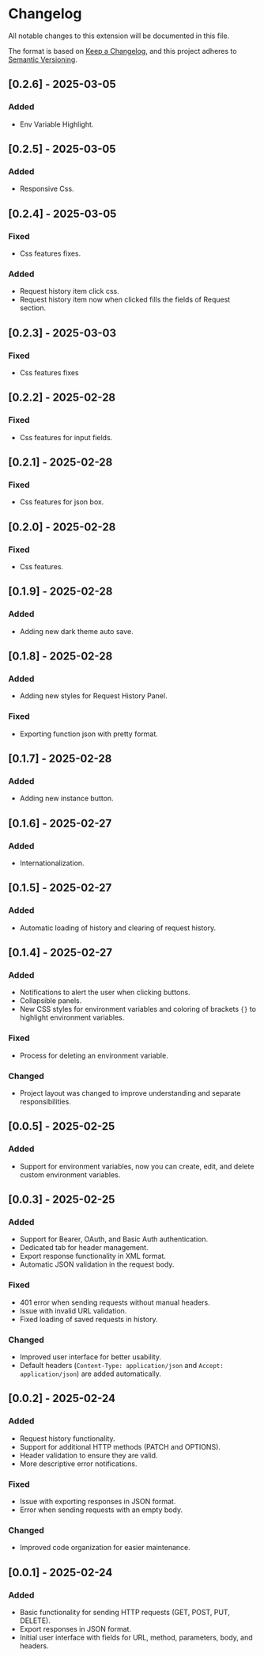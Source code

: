 # Changelog

All notable changes to this extension will be documented in this file.

The format is based on [Keep a Changelog](https://keepachangelog.com/en/1.0.0/),
and this project adheres to [Semantic Versioning](https://semver.org/).

## [0.2.6] - 2025-03-05
### Added
- Env Variable Highlight.

## [0.2.5] - 2025-03-05
### Added
- Responsive Css.

## [0.2.4] - 2025-03-05
### Fixed
- Css features fixes.

### Added
- Request history item click css.
- Request history item now when clicked fills the fields of Request section.

## [0.2.3] - 2025-03-03
### Fixed
- Css features fixes

## [0.2.2] - 2025-02-28
### Fixed
- Css features for input fields.

## [0.2.1] - 2025-02-28
### Fixed
- Css features for json box.

## [0.2.0] - 2025-02-28
### Fixed
- Css features.

## [0.1.9] - 2025-02-28
### Added
- Adding new dark theme auto save.

## [0.1.8] - 2025-02-28
### Added
- Adding new styles for Request History Panel.

### Fixed
- Exporting function json with pretty format.

## [0.1.7] - 2025-02-28
### Added
- Adding new instance button.

## [0.1.6] - 2025-02-27
### Added
- Internationalization.

## [0.1.5] - 2025-02-27
### Added
- Automatic loading of history and clearing of request history.

## [0.1.4] - 2025-02-27
### Added
- Notifications to alert the user when clicking buttons.
- Collapsible panels.
- New CSS styles for environment variables and coloring of brackets `{}` to highlight environment variables.

### Fixed
- Process for deleting an environment variable.

### Changed
- Project layout was changed to improve understanding and separate responsibilities.

## [0.0.5] - 2025-02-25
### Added
- Support for environment variables, now you can create, edit, and delete custom environment variables.

## [0.0.3] - 2025-02-25
### Added
- Support for Bearer, OAuth, and Basic Auth authentication.
- Dedicated tab for header management.
- Export response functionality in XML format.
- Automatic JSON validation in the request body.

### Fixed
- 401 error when sending requests without manual headers.
- Issue with invalid URL validation.
- Fixed loading of saved requests in history.

### Changed
- Improved user interface for better usability.
- Default headers (`Content-Type: application/json` and `Accept: application/json`) are added automatically.

## [0.0.2] - 2025-02-24
### Added
- Request history functionality.
- Support for additional HTTP methods (PATCH and OPTIONS).
- Header validation to ensure they are valid.
- More descriptive error notifications.

### Fixed
- Issue with exporting responses in JSON format.
- Error when sending requests with an empty body.

### Changed
- Improved code organization for easier maintenance.

## [0.0.1] - 2025-02-24
### Added
- Basic functionality for sending HTTP requests (GET, POST, PUT, DELETE).
- Export responses in JSON format.
- Initial user interface with fields for URL, method, parameters, body, and headers.